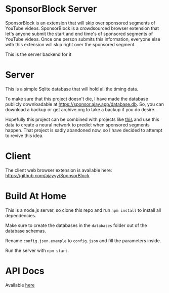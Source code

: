 # SponsorBlock Server

SponsorBlock is an extension that will skip over sponsored segments of YouTube videos. SponsorBlock is a crowdsourced browser extension that let's anyone submit the start and end time's of sponsored segments of YouTube videos. Once one person submits this information, everyone else with this extension will skip right over the sponsored segment.

This is the server backend for it

# Server

This is a simple Sqlite database that will hold all the timing data.

To make sure that this project doesn't die, I have made the database publicly downloadable at https://sponsor.ajay.app/database.db. So, you can download a backup or get archive.org to take a backup if you do desire.

Hopefully this project can be combined with projects like [this](https://github.com/Sponsoff/sponsorship_remover) and use this data to create a neural network to predict when sponsored segments happen. That project is sadly abandoned now, so I have decided to attempt to revive this idea.

# Client

The client web browser extension is available here: https://github.com/ajayyy/SponsorBlock

# Build At Home

This is a node.js server, so clone this repo and run `npm install` to install all dependencies.

Make sure to create the databases in the `databases` folder out of the database schemas.

Rename `config.json.example` to `config.json` and fill the parameters inside.

Run the server with `npm start`.

# API Docs

Available [here](https://github.com/ajayyy/SponsorBlock/wiki/API-Docs)
